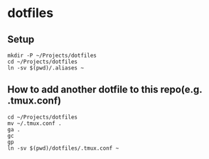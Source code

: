 # dotfiles

## Setup
```
mkdir -P ~/Projects/dotfiles
cd ~/Projects/dotfiles
ln -sv $(pwd)/.aliases ~
```

## How to add another dotfile to this repo(e.g. .tmux.conf)
```
cd ~/Projects/dotfiles
mv ~/.tmux.conf .
ga .
gc
gp
ln -sv $(pwd)/dotfiles/.tmux.conf ~
```
